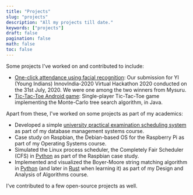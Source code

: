 ```yaml
---
title: "Projects"
slug: "projects"
description: "All my projects till date."
keywords: ["projects"]
draft: false
pagination: false
math: false
toc: false
---
```


Some projects I've worked on and contributed to include:

- [One-click attendance using facial recognition](https://github.com/yi-hackathon-2020/attendance-facial-recognition):
  Our submission for YI (Young Indians) InnovIndia-2020 Virtual Hackathon 2020
  conducted on the 31st July, 2020. We were one among the two winners from
  Mysuru.
- [Tic-Tac-Toe Android game](https://github.com/SanchithHegde/tic-tac-toe-android/):
  Single-player Tic-Tac-Toe game implementing the Monte-Carlo tree search
  algorithm, in Java.

Apart from these, I've worked on some projects as part of my academics:

- Developed a simple
  [university practical examination scheduling system](https://github.com/SanchithHegde/university-practical-exam)
  as part of my database management systems course.
- Case study on Raspbian, the Debian-based OS for the Raspberry Pi as part of
  my Operating Systems course.
- Simulated the Linux process scheduler, the Completely Fair Scheduler (CFS) in
  [Python](https://github.com/SanchithHegde/completely-fair-scheduler) as part
  of the Raspbian case study.
- Implemented and visualized the Boyer-Moore string matching algorithm in
  [Python](https://github.com/SanchithHegde/boyer-moore-visualization-python)
  (and later in [Rust](https://github.com/SanchithHegde/boyer-moore-visualization-rs)
  when learning it) as part of my Design and Analysis of
  Algorithms course.

I've contributed to a few open-source projects as well.

